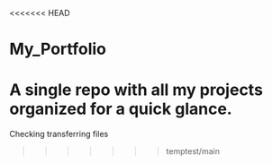 <<<<<<< HEAD
# My_Portfolio
A single repo with all my projects organized for a quick glance.
=======
Checking transferring files
>>>>>>> temptest/main

